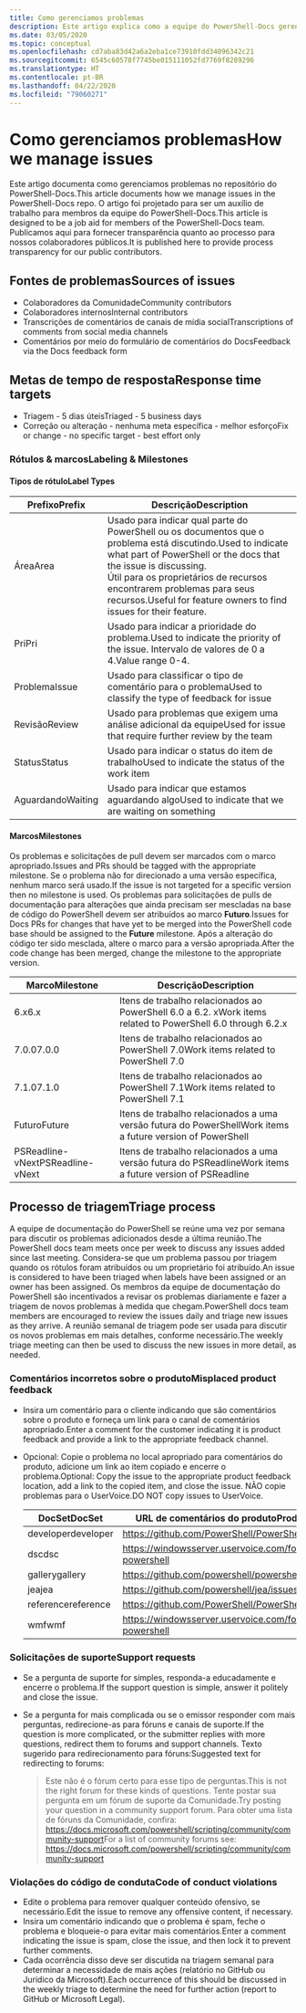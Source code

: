 ```yaml
---
title: Como gerenciamos problemas
description: Este artigo explica como a equipe do PowerShell-Docs gerencia solicitações de pull.
ms.date: 03/05/2020
ms.topic: conceptual
ms.openlocfilehash: cd7aba83d42a6a2eba1ce73910fdd34096342c21
ms.sourcegitcommit: 6545c60578f7745be015111052fd7769f8289296
ms.translationtype: HT
ms.contentlocale: pt-BR
ms.lasthandoff: 04/22/2020
ms.locfileid: "79060271"
---
```

# <a name="how-we-manage-issues"></a><span data-ttu-id="750d2-103">Como gerenciamos problemas</span><span class="sxs-lookup"><span data-stu-id="750d2-103">How we manage issues</span></span>

<span data-ttu-id="750d2-104">Este artigo documenta como gerenciamos problemas no repositório do PowerShell-Docs.</span><span class="sxs-lookup"><span data-stu-id="750d2-104">This article documents how we manage issues in the PowerShell-Docs repo.</span></span> <span data-ttu-id="750d2-105">O artigo foi projetado para ser um auxílio de trabalho para membros da equipe do PowerShell-Docs.</span><span class="sxs-lookup"><span data-stu-id="750d2-105">This article is designed to be a job aid for members of the PowerShell-Docs team.</span></span> <span data-ttu-id="750d2-106">Publicamos aqui para fornecer transparência quanto ao processo para nossos colaboradores públicos.</span><span class="sxs-lookup"><span data-stu-id="750d2-106">It is published here to provide process transparency for our public contributors.</span></span>

## <a name="sources-of-issues"></a><span data-ttu-id="750d2-107">Fontes de problemas</span><span class="sxs-lookup"><span data-stu-id="750d2-107">Sources of issues</span></span>

- <span data-ttu-id="750d2-108">Colaboradores da Comunidade</span><span class="sxs-lookup"><span data-stu-id="750d2-108">Community contributors</span></span>
- <span data-ttu-id="750d2-109">Colaboradores internos</span><span class="sxs-lookup"><span data-stu-id="750d2-109">Internal contributors</span></span>
- <span data-ttu-id="750d2-110">Transcrições de comentários de canais de mídia social</span><span class="sxs-lookup"><span data-stu-id="750d2-110">Transcriptions of comments from social media channels</span></span>
- <span data-ttu-id="750d2-111">Comentários por meio do formulário de comentários do Docs</span><span class="sxs-lookup"><span data-stu-id="750d2-111">Feedback via the Docs feedback form</span></span>

## <a name="response-time-targets"></a><span data-ttu-id="750d2-112">Metas de tempo de resposta</span><span class="sxs-lookup"><span data-stu-id="750d2-112">Response time targets</span></span>

- <span data-ttu-id="750d2-113">Triagem - 5 dias úteis</span><span class="sxs-lookup"><span data-stu-id="750d2-113">Triaged - 5 business days</span></span>
- <span data-ttu-id="750d2-114">Correção ou alteração - nenhuma meta específica - melhor esforço</span><span class="sxs-lookup"><span data-stu-id="750d2-114">Fix or change - no specific target - best effort only</span></span>

### <a name="labeling--milestones"></a><span data-ttu-id="750d2-115">Rótulos & marcos</span><span class="sxs-lookup"><span data-stu-id="750d2-115">Labeling & Milestones</span></span>

#### <a name="label-types"></a><span data-ttu-id="750d2-116">Tipos de rótulo</span><span class="sxs-lookup"><span data-stu-id="750d2-116">Label Types</span></span>

|<span data-ttu-id="750d2-117">Prefixo</span><span class="sxs-lookup"><span data-stu-id="750d2-117">Prefix</span></span>  | <span data-ttu-id="750d2-118">Descrição</span><span class="sxs-lookup"><span data-stu-id="750d2-118">Description</span></span>                                                         |
|------- | --------------------------------------------------------------------|
|<span data-ttu-id="750d2-119">Área</span><span class="sxs-lookup"><span data-stu-id="750d2-119">Area</span></span>    | <span data-ttu-id="750d2-120">Usado para indicar qual parte do PowerShell ou os documentos que o problema está discutindo.</span><span class="sxs-lookup"><span data-stu-id="750d2-120">Used to indicate what part of PowerShell or the docs that the issue is discussing.</span></span><br><span data-ttu-id="750d2-121">Útil para os proprietários de recursos encontrarem problemas para seus recursos.</span><span class="sxs-lookup"><span data-stu-id="750d2-121">Useful for feature owners to find issues for their feature.</span></span>|
|<span data-ttu-id="750d2-122">Pri</span><span class="sxs-lookup"><span data-stu-id="750d2-122">Pri</span></span>     | <span data-ttu-id="750d2-123">Usado para indicar a prioridade do problema.</span><span class="sxs-lookup"><span data-stu-id="750d2-123">Used to indicate the priority of the issue.</span></span> <span data-ttu-id="750d2-124">Intervalo de valores de 0 a 4.</span><span class="sxs-lookup"><span data-stu-id="750d2-124">Value range 0-4.</span></span>        |
|<span data-ttu-id="750d2-125">Problema</span><span class="sxs-lookup"><span data-stu-id="750d2-125">Issue</span></span>   | <span data-ttu-id="750d2-126">Usado para classificar o tipo de comentário para o problema</span><span class="sxs-lookup"><span data-stu-id="750d2-126">Used to classify the type of feedback for issue</span></span>                     |
|<span data-ttu-id="750d2-127">Revisão</span><span class="sxs-lookup"><span data-stu-id="750d2-127">Review</span></span>  | <span data-ttu-id="750d2-128">Usado para problemas que exigem uma análise adicional da equipe</span><span class="sxs-lookup"><span data-stu-id="750d2-128">Used for issue that require further review by the team</span></span>              |
|<span data-ttu-id="750d2-129">Status</span><span class="sxs-lookup"><span data-stu-id="750d2-129">Status</span></span>  | <span data-ttu-id="750d2-130">Usado para indicar o status do item de trabalho</span><span class="sxs-lookup"><span data-stu-id="750d2-130">Used to indicate the status of the work item</span></span>                        |
|<span data-ttu-id="750d2-131">Aguardando</span><span class="sxs-lookup"><span data-stu-id="750d2-131">Waiting</span></span> | <span data-ttu-id="750d2-132">Usado para indicar que estamos aguardando algo</span><span class="sxs-lookup"><span data-stu-id="750d2-132">Used to indicate that we are waiting on something</span></span>                   |

#### <a name="milestones"></a><span data-ttu-id="750d2-133">Marcos</span><span class="sxs-lookup"><span data-stu-id="750d2-133">Milestones</span></span>

<span data-ttu-id="750d2-134">Os problemas e solicitações de pull devem ser marcados com o marco apropriado.</span><span class="sxs-lookup"><span data-stu-id="750d2-134">Issues and PRs should be tagged with the appropriate milestone.</span></span> <span data-ttu-id="750d2-135">Se o problema não for direcionado a uma versão específica, nenhum marco será usado.</span><span class="sxs-lookup"><span data-stu-id="750d2-135">If the issue is not targeted for a specific version then no milestone is used.</span></span> <span data-ttu-id="750d2-136">Os problemas para solicitações de pulls de documentação para alterações que ainda precisam ser mescladas na base de código do PowerShell devem ser atribuídos ao marco **Futuro**.</span><span class="sxs-lookup"><span data-stu-id="750d2-136">Issues for Docs PRs for changes that have yet to be merged into the PowerShell code base should be assigned to the **Future** milestone.</span></span> <span data-ttu-id="750d2-137">Após a alteração do código ter sido mesclada, altere o marco para a versão apropriada.</span><span class="sxs-lookup"><span data-stu-id="750d2-137">After the code change has been merged, change the milestone to the appropriate version.</span></span>

|    <span data-ttu-id="750d2-138">Marco</span><span class="sxs-lookup"><span data-stu-id="750d2-138">Milestone</span></span>     |                    <span data-ttu-id="750d2-139">Descrição</span><span class="sxs-lookup"><span data-stu-id="750d2-139">Description</span></span>                     |
| ---------------- | -------------------------------------------------- |
| <span data-ttu-id="750d2-140">6.x</span><span class="sxs-lookup"><span data-stu-id="750d2-140">6.x</span></span>              | <span data-ttu-id="750d2-141">Itens de trabalho relacionados ao PowerShell 6.0 a 6.2. x</span><span class="sxs-lookup"><span data-stu-id="750d2-141">Work items related to PowerShell 6.0 through 6.2.x</span></span> |
| <span data-ttu-id="750d2-142">7.0.0</span><span class="sxs-lookup"><span data-stu-id="750d2-142">7.0.0</span></span>            | <span data-ttu-id="750d2-143">Itens de trabalho relacionados ao PowerShell 7.0</span><span class="sxs-lookup"><span data-stu-id="750d2-143">Work items related to PowerShell 7.0</span></span>               |
| <span data-ttu-id="750d2-144">7.1.0</span><span class="sxs-lookup"><span data-stu-id="750d2-144">7.1.0</span></span>            | <span data-ttu-id="750d2-145">Itens de trabalho relacionados ao PowerShell 7.1</span><span class="sxs-lookup"><span data-stu-id="750d2-145">Work items related to PowerShell 7.1</span></span>               |
| <span data-ttu-id="750d2-146">Futuro</span><span class="sxs-lookup"><span data-stu-id="750d2-146">Future</span></span>           | <span data-ttu-id="750d2-147">Itens de trabalho relacionados a uma versão futura do PowerShell</span><span class="sxs-lookup"><span data-stu-id="750d2-147">Work items a future version of PowerShell</span></span>          |
| <span data-ttu-id="750d2-148">PSReadline-vNext</span><span class="sxs-lookup"><span data-stu-id="750d2-148">PSReadline-vNext</span></span> | <span data-ttu-id="750d2-149">Itens de trabalho relacionados a uma versão futura do PSReadline</span><span class="sxs-lookup"><span data-stu-id="750d2-149">Work items a future version of PSReadline</span></span>          |

## <a name="triage-process"></a><span data-ttu-id="750d2-150">Processo de triagem</span><span class="sxs-lookup"><span data-stu-id="750d2-150">Triage process</span></span>

<span data-ttu-id="750d2-151">A equipe de documentação do PowerShell se reúne uma vez por semana para discutir os problemas adicionados desde a última reunião.</span><span class="sxs-lookup"><span data-stu-id="750d2-151">The PowerShell docs team meets once per week to discuss any issues added since last meeting.</span></span> <span data-ttu-id="750d2-152">Considera-se que um problema passou por triagem quando os rótulos foram atribuídos ou um proprietário foi atribuído.</span><span class="sxs-lookup"><span data-stu-id="750d2-152">An issue is considered to have been triaged when labels have been assigned or an owner has been assigned.</span></span> <span data-ttu-id="750d2-153">Os membros da equipe de documentação do PowerShell são incentivados a revisar os problemas diariamente e fazer a triagem de novos problemas à medida que chegam.</span><span class="sxs-lookup"><span data-stu-id="750d2-153">PowerShell docs team members are encouraged to review the issues daily and triage new issues as they arrive.</span></span> <span data-ttu-id="750d2-154">A reunião semanal de triagem pode ser usada para discutir os novos problemas em mais detalhes, conforme necessário.</span><span class="sxs-lookup"><span data-stu-id="750d2-154">The weekly triage meeting can then be used to discuss the new issues in more detail, as needed.</span></span>

### <a name="misplaced-product-feedback"></a><span data-ttu-id="750d2-155">Comentários incorretos sobre o produto</span><span class="sxs-lookup"><span data-stu-id="750d2-155">Misplaced product feedback</span></span>

- <span data-ttu-id="750d2-156">Insira um comentário para o cliente indicando que são comentários sobre o produto e forneça um link para o canal de comentários apropriado.</span><span class="sxs-lookup"><span data-stu-id="750d2-156">Enter a comment for the customer indicating it is product feedback and provide a link to the appropriate feedback channel.</span></span>
- <span data-ttu-id="750d2-157">Opcional: Copie o problema no local apropriado para comentários do produto, adicione um link ao item copiado e encerre o problema.</span><span class="sxs-lookup"><span data-stu-id="750d2-157">Optional: Copy the issue to the appropriate product feedback location, add a link to the copied item, and close the issue.</span></span> <span data-ttu-id="750d2-158">NÃO copie problemas para o UserVoice.</span><span class="sxs-lookup"><span data-stu-id="750d2-158">DO NOT copy issues to UserVoice.</span></span>

  | <span data-ttu-id="750d2-159">DocSet</span><span class="sxs-lookup"><span data-stu-id="750d2-159">DocSet</span></span>    | <span data-ttu-id="750d2-160">URL de comentários do produto</span><span class="sxs-lookup"><span data-stu-id="750d2-160">Product Feedback URL</span></span>                                         |
  | --------- | ------------------------------------------------------------ |
  | <span data-ttu-id="750d2-161">developer</span><span class="sxs-lookup"><span data-stu-id="750d2-161">developer</span></span> | https://github.com/PowerShell/PowerShell/issues/new/choose   |
  | <span data-ttu-id="750d2-162">dsc</span><span class="sxs-lookup"><span data-stu-id="750d2-162">dsc</span></span>       | https://windowsserver.uservoice.com/forums/301869-powershell |
  | <span data-ttu-id="750d2-163">gallery</span><span class="sxs-lookup"><span data-stu-id="750d2-163">gallery</span></span>   | https://github.com/powershell/powershellgallery/issues/new   |
  | <span data-ttu-id="750d2-164">jea</span><span class="sxs-lookup"><span data-stu-id="750d2-164">jea</span></span>       | https://github.com/powershell/jea/issues/new                 |
  | <span data-ttu-id="750d2-165">reference</span><span class="sxs-lookup"><span data-stu-id="750d2-165">reference</span></span> | https://github.com/PowerShell/PowerShell/issues/new/choose   |
  | <span data-ttu-id="750d2-166">wmf</span><span class="sxs-lookup"><span data-stu-id="750d2-166">wmf</span></span>       | https://windowsserver.uservoice.com/forums/301869-powershell |

### <a name="support-requests"></a><span data-ttu-id="750d2-167">Solicitações de suporte</span><span class="sxs-lookup"><span data-stu-id="750d2-167">Support requests</span></span>

- <span data-ttu-id="750d2-168">Se a pergunta de suporte for simples, responda-a educadamente e encerre o problema.</span><span class="sxs-lookup"><span data-stu-id="750d2-168">If the support question is simple, answer it politely and close the issue.</span></span>
- <span data-ttu-id="750d2-169">Se a pergunta for mais complicada ou se o emissor responder com mais perguntas, redirecione-as para fóruns e canais de suporte.</span><span class="sxs-lookup"><span data-stu-id="750d2-169">If the question is more complicated, or the submitter replies with more questions, redirect them to forums and support channels.</span></span> <span data-ttu-id="750d2-170">Texto sugerido para redirecionamento para fóruns:</span><span class="sxs-lookup"><span data-stu-id="750d2-170">Suggested text for redirecting to forums:</span></span>

    > <span data-ttu-id="750d2-171">Este não é o fórum certo para esse tipo de perguntas.</span><span class="sxs-lookup"><span data-stu-id="750d2-171">This is not the right forum for these kinds of questions.</span></span> <span data-ttu-id="750d2-172">Tente postar sua pergunta em um fórum de suporte da Comunidade.</span><span class="sxs-lookup"><span data-stu-id="750d2-172">Try posting your question in a community support forum.</span></span> <span data-ttu-id="750d2-173">Para obter uma lista de fóruns da Comunidade, confira: https://docs.microsoft.com/powershell/scripting/community/community-support</span><span class="sxs-lookup"><span data-stu-id="750d2-173">For a list of community forums see: https://docs.microsoft.com/powershell/scripting/community/community-support</span></span>

### <a name="code-of-conduct-violations"></a><span data-ttu-id="750d2-174">Violações do código de conduta</span><span class="sxs-lookup"><span data-stu-id="750d2-174">Code of conduct violations</span></span>

- <span data-ttu-id="750d2-175">Edite o problema para remover qualquer conteúdo ofensivo, se necessário.</span><span class="sxs-lookup"><span data-stu-id="750d2-175">Edit the issue to remove any offensive content, if necessary.</span></span>
- <span data-ttu-id="750d2-176">Insira um comentário indicando que o problema é spam, feche o problema e bloqueie-o para evitar mais comentários.</span><span class="sxs-lookup"><span data-stu-id="750d2-176">Enter a comment indicating the issue is spam, close the issue, and then lock it to prevent further comments.</span></span>
- <span data-ttu-id="750d2-177">Cada ocorrência disso deve ser discutida na triagem semanal para determinar a necessidade de mais ações (relatório no GitHub ou Jurídico da Microsoft).</span><span class="sxs-lookup"><span data-stu-id="750d2-177">Each occurrence of this should be discussed in the weekly triage to determine the need for further action (report to GitHub or Microsoft Legal).</span></span>
